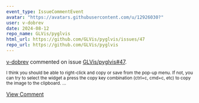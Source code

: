 ```yaml
---
event_type: IssueCommentEvent
avatar: "https://avatars.githubusercontent.com/u/12926030?"
user: v-dobrev
date: 2024-08-12
repo_name: GLVis/pyglvis
html_url: https://github.com/GLVis/pyglvis/issues/47
repo_url: https://github.com/GLVis/pyglvis
---
```


<a href='https://github.com/v-dobrev' target='_blank'>v-dobrev</a> commented on issue <a href='https://github.com/GLVis/pyglvis/issues/47' target='_blank'>GLVis/pyglvis#47</a>.

<small>I think you should be able to right-click and copy or save from the pop-up menu. If not, you can try to select the widget a press the copy key combination (ctrl+c, cmd+c, etc) to copy the image to the clipboard. ...</small>

<a href='https://github.com/GLVis/pyglvis/issues/47' target='_blank'>View Comment</a>